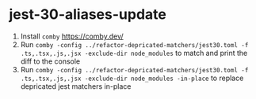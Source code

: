 # jest-30-aliases-update

1. Install `comby` https://comby.dev/
2. Run `comby -config ../refactor-depricated-matchers/jest30.toml -f .ts,.tsx,.js,.jsx -exclude-dir node_modules` to match and print the diff to the console
3. Run `comby -config ../refactor-depricated-matchers/jest30.toml -f .ts,.tsx,.js,.jsx -exclude-dir node_modules -in-place` to replace depricated jest matchers in-place
